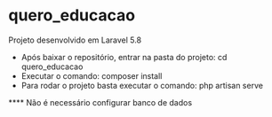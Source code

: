 # quero_educacao

Projeto desenvolvido em Laravel 5.8
 
 - Após baixar o repositório, entrar na pasta do projeto: cd quero_educacao
 - Executar o comando: composer install
 - Para rodar o projeto basta executar o comando: php artisan serve
 
 **** Não é necessário configurar banco de dados

